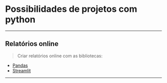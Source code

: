 # Possibilidades de projetos com python
---
## Relatórios online
> Criar relatórios online com as bibliotecas:
* [Pandas](https://pandas.pydata.org)
* [Streamlit](https://streamlit.io)
---
## 
